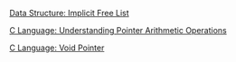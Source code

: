 


[Data Structure: Implicit Free List](./implicit_free_list.md)

[C Language: Understanding Pointer Arithmetic Operations](./c_understanding_pointer_arithmetic.md)

[C Language: Void Pointer](./c_language_void_pointer.md)